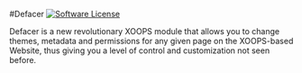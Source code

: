 #Defacer
[![Software License](https://img.shields.io/badge/license-GPL-brightgreen.svg?style=flat)](LICENSE) 

Defacer is a new revolutionary XOOPS module that allows you to change themes, metadata and permissions for any given page on the XOOPS-based Website, thus giving you a level of control and customization not seen before.
